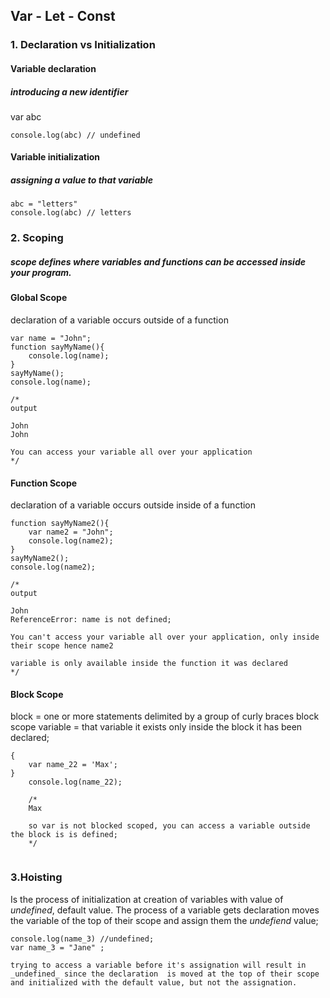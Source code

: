 ## Var - Let - Const

### 1. Declaration vs Initialization

#### Variable declaration 
##### introducing a new identifier

var abc
```
console.log(abc) // undefined    
```

#### Variable initialization
##### assigning a value to that variable
```
abc = "letters" 
console.log(abc) // letters
```

### 2. Scoping
##### scope defines where  variables and functions can be accessed inside your program.

#### Global Scope
declaration of a variable occurs outside of a function

```
var name = "John";
function sayMyName(){
    console.log(name);
}
sayMyName();
console.log(name);

/*
output

John
John

You can access your variable all over your application
*/

```

#### Function Scope
declaration of a variable occurs outside inside of a function

```
function sayMyName2(){
    var name2 = "John";
    console.log(name2);
}
sayMyName2();
console.log(name2);

/*
output

John
ReferenceError: name is not defined;

You can't access your variable all over your application, only inside their scope hence name2 

variable is only available inside the function it was declared
*/

```
#### Block Scope
block = one or more statements delimited by a group of curly braces
block scope variable = that variable it exists only inside the block it has been declared;

```
{
    var name_22 = 'Max';
}
    console.log(name_22);

    /*
    Max

    so var is not blocked scoped, you can access a variable outside the block is is defined;
    */


```


### 3.Hoisting
Is the process of initialization at creation of variables with value of _undefined_, default value.
The process of a variable gets declaration moves the variable of the top of their scope and assign them the _undefiend_ value;

```
console.log(name_3) //undefined;
var name_3 = "Jane" ;

trying to access a variable before it's assignation will result in _undefined_ since the declaration  is moved at the top of their scope and initialized with the default value, but not the assignation.
```